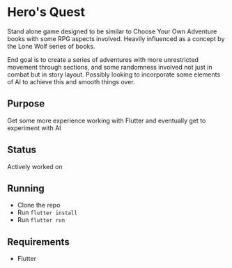 # Hero's Quest

Stand alone game designed to be similar to Choose Your Own Adventure books with some RPG aspects involved.  Heavily influenced as a concept by the Lone Wolf series of books.

End goal is to create a series of adventures with more unrestricted movement through sections, and some randomness involved not just in combat but in story layout.  Possibly looking to incorporate some elements of AI to achieve this and smooth things over.

## Purpose

Get some more experience working with Flutter and eventually get to experiment with AI

## Status
Actively worked on

## Running
* Clone the repo
* Run `flutter install`
* Run `flutter run`

## Requirements

* Flutter
